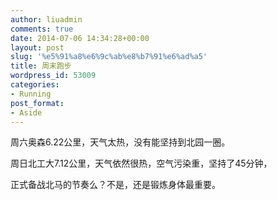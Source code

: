 ```yaml
---
author: liuadmin
comments: true
date: 2014-07-06 14:34:28+00:00
layout: post
slug: '%e5%91%a8%e6%9c%ab%e8%b7%91%e6%ad%a5'
title: 周末跑步
wordpress_id: 53009
categories:
- Running
post_format:
- Aside
---
```


周六奥森6.22公里，天气太热，没有能坚持到北园一圈。

周日北工大7.12公里，天气依然很热，空气污染重，坚持了45分钟，

正式备战北马的节奏么？不是，还是锻炼身体最重要。
